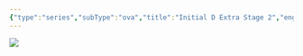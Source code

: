```yaml
---
{"type":"series","subType":"ova","title":"Initial D Extra Stage 2","englishTitle":"Initial D Extra Stage 2","year":2008,"dataSource":"MALAPI","url":"https://myanimelist.net/anime/5228/Initial_D_Extra_Stage_2","id":5228,"genres":["Action","Drama"],"studios":["A.C.G.T."],"episodes":1,"duration":"54 min","onlineRating":7.41,"actors":null,"image":"https://cdn.myanimelist.net/images/anime/10/10462.jpg","released":true,"streamingServices":["Shahid"],"airing":false,"airedFrom":"03/10/2008","airedTo":"01/01/1970","watched":true,"lastWatched":"","personalRating":0,"tags":["mediaDB/tv/series"],"dg-publish":true,"dateWatched":"2016-01-01","permalink":"/media-db/series/initial-d-extra-stage-2-2008/","dgPassFrontmatter":true,"noteIcon":"3","created":"2023-12-15T00:09:52.492+05:30","updated":"2023-12-15T00:16:46.468+05:30"}
---
```


<img src="https://cdn.myanimelist.net/images/anime/10/10462.jpg">